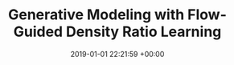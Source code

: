 ---
layout: post
title: Generative Modeling with Flow-Guided Density Ratio Learning
date: 2019-01-01 22:21:59 +00:00
image: /assets/imgs/fdrl.png
categories: research
authors: <strong>Alvin Heng</strong>, Abdul Fatir Ansari, Harold Soh
venue: <strong><i>Preprint</i></strong>

#paper: assets/pdfs/fdrl.pdf
link: https://arxiv.org/abs/2303.03714
# code: https://github.com/ajrheng/FDRL
---